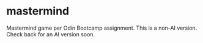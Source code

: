 # mastermind

Mastermind game per Odin Bootcamp assignment. This is a non-AI version. Check back for an AI version soon.
